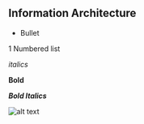 ## Information Architecture

* Bullet

1 Numbered list

_italics_

**Bold**

***Bold Italics***

![alt text](https:/github.com/maubanel/bnb/Images/CardSortingByCompetition.jpg "Logo Title Text 1")
